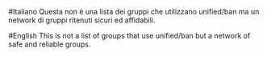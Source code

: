 #Italiano
Questa non è una lista dei gruppi che utilizzano unified/ban ma un network di gruppi ritenuti sicuri ed affidabili.

#English
This is not a list of groups that use unified/ban but a network of safe and reliable groups.
